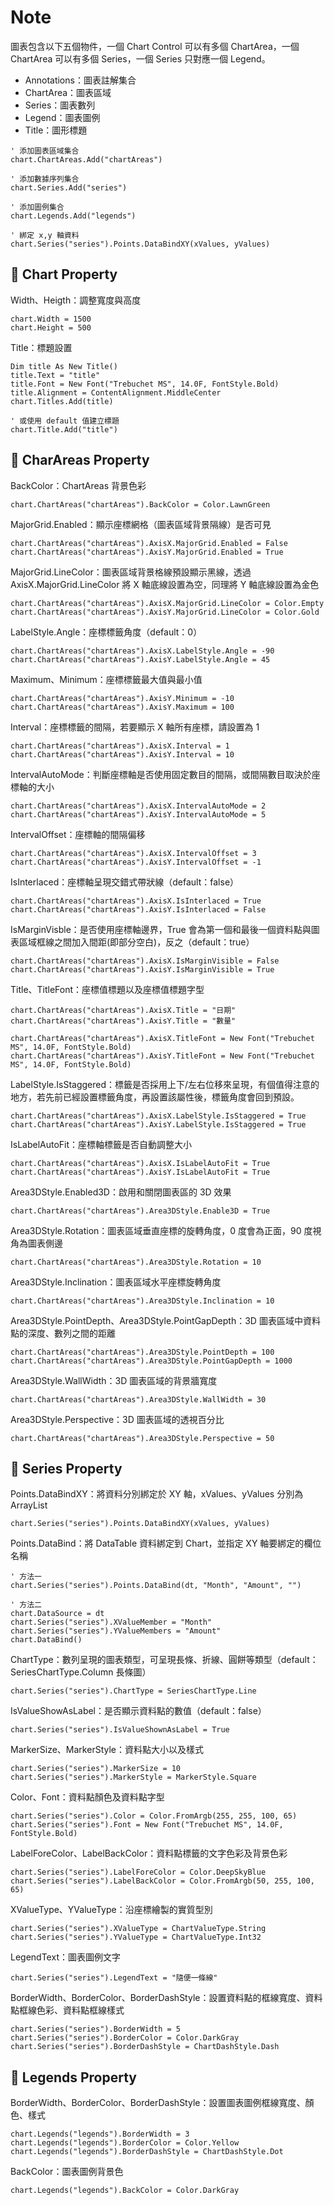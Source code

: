 # Note
圖表包含以下五個物件，一個 Chart Control 可以有多個 ChartArea，一個 ChartArea 可以有多個 Series，一個 Series 只對應一個 Legend。
- Annotations：圖表註解集合
- ChartArea：圖表區域
- Series：圖表數列
- Legend：圖表圖例
- Title：圖形標題

```VB
' 添加圖表區域集合
chart.ChartAreas.Add("chartAreas")

' 添加數據序列集合
chart.Series.Add("series")

' 添加圖例集合
chart.Legends.Add("legends")

' 綁定 x,y 軸資料
chart.Series("series").Points.DataBindXY(xValues, yValues)
```
## :cactus: Chart Property
Width、Heigth：調整寬度與高度
``` VB
chart.Width = 1500
chart.Height = 500
```

Title：標題設置
```VB
Dim title As New Title()
title.Text = "title"
title.Font = New Font("Trebuchet MS", 14.0F, FontStyle.Bold)
title.Alignment = ContentAlignment.MiddleCenter
chart.Titles.Add(title)

' 或使用 default 值建立標題
chart.Title.Add("title")
```

## :cactus: CharAreas Property

BackColor：ChartAreas 背景色彩
```VB
chart.ChartAreas("chartAreas").BackColor = Color.LawnGreen
```

MajorGrid.Enabled：顯示座標網格（圖表區域背景隔線）是否可見
```VB
chart.ChartAreas("chartAreas").AxisX.MajorGrid.Enabled = False
chart.ChartAreas("chartAreas").AxisY.MajorGrid.Enabled = True
```

MajorGrid.LineColor：圖表區域背景格線預設顯示黑線，透過 AxisX.MajorGrid.LineColor 將 X 軸底線設置為空，同理將 Y 軸底線設置為金色
```VB
chart.ChartAreas("chartAreas").AxisX.MajorGrid.LineColor = Color.Empty
chart.ChartAreas("chartAreas").AxisY.MajorGrid.LineColor = Color.Gold
```

LabelStyle.Angle：座標標籤角度（default：0）
```VB
chart.ChartAreas("chartAreas").AxisX.LabelStyle.Angle = -90
chart.ChartAreas("chartAreas").AxisY.LabelStyle.Angle = 45
```

Maximum、Minimum：座標標籤最大值與最小值
```VB
chart.ChartAreas("chartAreas").AxisY.Minimum = -10
chart.ChartAreas("chartAreas").AxisY.Maximum = 100
```

Interval：座標標籤的間隔，若要顯示 X 軸所有座標，請設置為 1
```VB
chart.ChartAreas("chartAreas").AxisX.Interval = 1
chart.ChartAreas("chartAreas").AxisY.Interval = 10
```

IntervalAutoMode：判斷座標軸是否使用固定數目的間隔，或間隔數目取決於座標軸的大小
```VB
chart.ChartAreas("chartAreas").AxisX.IntervalAutoMode = 2
chart.ChartAreas("chartAreas").AxisY.IntervalAutoMode = 5
```

IntervalOffset：座標軸的間隔偏移
```VB
chart.ChartAreas("chartAreas").AxisX.IntervalOffset = 3
chart.ChartAreas("chartAreas").AxisY.IntervalOffset = -1
```

IsInterlaced：座標軸呈現交錯式帶狀線（default：false）
```VB
chart.ChartAreas("chartAreas").AxisX.IsInterlaced = True
chart.ChartAreas("chartAreas").AxisY.IsInterlaced = False
```

IsMarginVisble：是否使用座標軸邊界，True 會為第一個和最後一個資料點與圖表區域框線之間加入間距(即部分空白)，反之（default：true）
```VB
chart.ChartAreas("chartAreas").AxisX.IsMarginVisible = False
chart.ChartAreas("chartAreas").AxisY.IsMarginVisible = True
```

Title、TitleFont：座標值標題以及座標值標題字型
```VB
chart.ChartAreas("chartAreas").AxisX.Title = "日期"
chart.ChartAreas("chartAreas").AxisY.Title = "數量"

chart.ChartAreas("chartAreas").AxisX.TitleFont = New Font("Trebuchet MS", 14.0F, FontStyle.Bold)
chart.ChartAreas("chartAreas").AxisY.TitleFont = New Font("Trebuchet MS", 14.0F, FontStyle.Bold)
```

LabelStyle.IsStaggered：標籤是否採用上下/左右位移來呈現，有個值得注意的地方，若先前已經設置標籤角度，再設置該屬性後，標籤角度會回到預設。
```VB
chart.ChartAreas("chartAreas").AxisX.LabelStyle.IsStaggered = True
chart.ChartAreas("chartAreas").AxisY.LabelStyle.IsStaggered = True
```

IsLabelAutoFit：座標軸標籤是否自動調整大小
```VB
chart.ChartAreas("chartAreas").AxisX.IsLabelAutoFit = True
chart.ChartAreas("chartAreas").AxisY.IsLabelAutoFit = True
```

Area3DStyle.Enabled3D：啟用和關閉圖表區的 3D 效果
```VB
chart.ChartAreas("chartAreas").Area3DStyle.Enable3D = True
```

Area3DStyle.Rotation：圖表區域垂直座標的旋轉角度，0 度會為正面，90 度視角為圖表側邊
```VB
chart.ChartAreas("chartAreas").Area3DStyle.Rotation = 10
```

Area3DStyle.Inclination：圖表區域水平座標旋轉角度
```VB
chart.ChartAreas("chartAreas").Area3DStyle.Inclination = 10
```

Area3DStyle.PointDepth、Area3DStyle.PointGapDepth：3D 圖表區域中資料點的深度、數列之間的距離
```VB
chart.ChartAreas("chartAreas").Area3DStyle.PointDepth = 100
chart.ChartAreas("chartAreas").Area3DStyle.PointGapDepth = 1000
```

Area3DStyle.WallWidth：3D 圖表區域的背景牆寬度
```VB
chart.ChartAreas("chartAreas").Area3DStyle.WallWidth = 30
```

Area3DStyle.Perspective：3D 圖表區域的透視百分比
```VB
chart.ChartAreas("chartAreas").Area3DStyle.Perspective = 50
```

## :cactus: Series Property
Points.DataBindXY：將資料分別綁定於 XY 軸，xValues、yValues 分別為 ArrayList
```VB
chart.Series("series").Points.DataBindXY(xValues, yValues)
```

Points.DataBind：將 DataTable 資料綁定到 Chart，並指定 XY 軸要綁定的欄位名稱
```VB
' 方法一
chart.Series("series").Points.DataBind(dt, "Month", "Amount", "")

' 方法二
chart.DataSource = dt
chart.Series("series").XValueMember = "Month"
chart.Series("series").YValueMembers = "Amount"
chart.DataBind()
```

ChartType：數列呈現的圖表類型，可呈現長條、折線、圓餅等類型（default：SeriesChartType.Column 長條圖）
```VB
chart.Series("series").ChartType = SeriesChartType.Line
```

IsValueShowAsLabel：是否顯示資料點的數值（default：false）
```VB
chart.Series("series").IsValueShownAsLabel = True
```

MarkerSize、MarkerStyle：資料點大小以及樣式
```VB
chart.Series("series").MarkerSize = 10
chart.Series("series").MarkerStyle = MarkerStyle.Square
```

Color、Font：資料點顏色及資料點字型
```VB
chart.Series("series").Color = Color.FromArgb(255, 255, 100, 65)
chart.Series("series").Font = New Font("Trebuchet MS", 14.0F, FontStyle.Bold)
```

LabelForeColor、LabelBackColor：資料點標籤的文字色彩及背景色彩
```VB
chart.Series("series").LabelForeColor = Color.DeepSkyBlue
chart.Series("series").LabelBackColor = Color.FromArgb(50, 255, 100, 65)
```

XValueType、YValueType：沿座標繪製的實質型別
```VB
chart.Series("series").XValueType = ChartValueType.String
chart.Series("series").YValueType = ChartValueType.Int32
```

LegendText：圖表圖例文字
```VB
chart.Series("series").LegendText = "隨便一條線"
```

BorderWidth、BorderColor、BorderDashStyle：設置資料點的框線寬度、資料點框線色彩、資料點框線樣式
```VB
chart.Series("series").BorderWidth = 5
chart.Series("series").BorderColor = Color.DarkGray
chart.Series("series").BorderDashStyle = ChartDashStyle.Dash
```

## :cactus: Legends Property

BorderWidth、BorderColor、BorderDashStyle：設置圖表圖例框線寬度、顏色、樣式
```VB
chart.Legends("legends").BorderWidth = 3
chart.Legends("legends").BorderColor = Color.Yellow
chart.Legends("legends").BorderDashStyle = ChartDashStyle.Dot
```

BackColor：圖表圖例背景色
```VB
chart.Legends("legends").BackColor = Color.DarkGray
```
